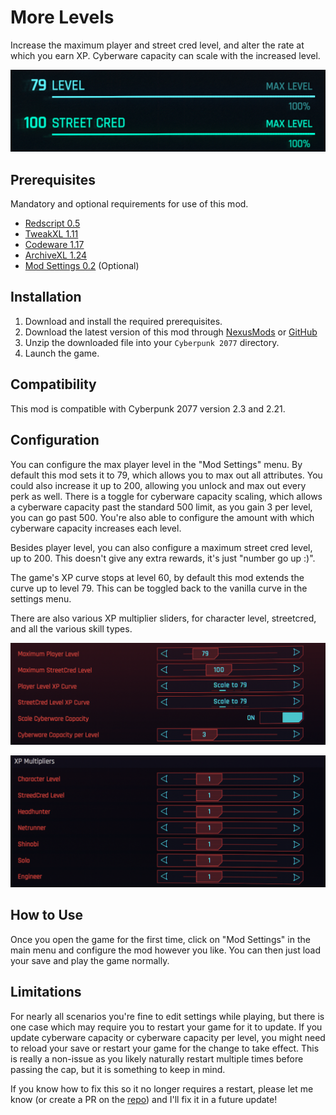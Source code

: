 # More Levels

Increase the maximum player and street cred level, and alter the rate at which you earn XP. Cyberware capacity can scale with the increased level.

![Player level 79.](./docs/images/increased_level.png)

## Prerequisites

Mandatory and optional requirements for use of this mod.

- [Redscript 0.5](https://www.nexusmods.com/cyberpunk2077/mods/1511)
- [TweakXL 1.11](https://www.nexusmods.com/cyberpunk2077/mods/4197)
- [Codeware 1.17](https://www.nexusmods.com/cyberpunk2077/mods/7780)
- [ArchiveXL 1.24](https://www.nexusmods.com/cyberpunk2077/mods/4198)
- [Mod Settings 0.2](https://www.nexusmods.com/cyberpunk2077/mods/4885) (Optional)

## Installation

1. Download and install the required prerequisites.
2. Download the latest version of this mod through [NexusMods](https://www.nexusmods.com/cyberpunk2077/mods/22768?tab=files) or [GitHub](https://github.com/Dunc4nNT/cyberpunk-2077-modding/releases)
3. Unzip the downloaded file into your `Cyberpunk 2077` directory.
4. Launch the game.

## Compatibility

This mod is compatible with Cyberpunk 2077 version 2.3 and 2.21.

## Configuration

You can configure the max player level in the "Mod Settings" menu. By default this mod sets it to 79, which allows you to max out all attributes. You could also increase it up to 200, allowing you unlock and max out every perk as well. There is a toggle for cyberware capacity scaling, which allows a cyberware capacity past the standard 500 limit, as you gain 3 per level, you can go past 500. You're also able to configure the amount with which cyberware capacity increases each level.

Besides player level, you can also configure a maximum street cred level, up to 200. This doesn't give any extra rewards, it's just "number go up :)".

The game's XP curve stops at level 60, by default this mod extends the curve up to level 79. This can be toggled back to the vanilla curve in the settings menu.

There are also various XP multiplier sliders, for character level, streetcred, and all the various skill types.

![Settings page (1/2)](./docs/images/settings_0.png)

![Settings page (2/2)](./docs/images/settings_1.png)

## How to Use

Once you open the game for the first time, click on "Mod Settings" in the main menu and configure the mod however you like. You can then just load your save and play the game normally.

## Limitations

For nearly all scenarios you're fine to edit settings while playing, but there is one case which may require you to restart your game for it to update. If you update cyberware capacity or cyberware capacity per level, you might need to reload your save or restart your game for the change to take effect. This is really a non-issue as you likely naturally restart multiple times before passing the cap, but it is something to keep in mind.

If you know how to fix this so it no longer requires a restart, please let me know (or create a PR on the [repo](https://github.com/Dunc4nNT/cyberpunk-2077-modding)) and I'll fix it in a future update!
